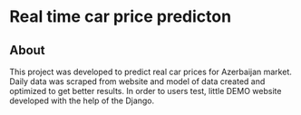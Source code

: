 # Real time car price predicton

## About

This project was developed to predict real car prices for Azerbaijan market. Daily data was scraped from website and model of data created and 
optimized to get better results. 
In order to users test, little DEMO website developed with the help of the Django.
